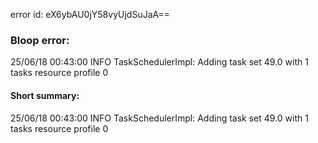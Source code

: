 error id: eX6ybAU0jY58vyUjdSuJaA==
### Bloop error:

25/06/18 00:43:00 INFO TaskSchedulerImpl: Adding task set 49.0 with 1 tasks resource profile 0
#### Short summary: 

25/06/18 00:43:00 INFO TaskSchedulerImpl: Adding task set 49.0 with 1 tasks resource profile 0
